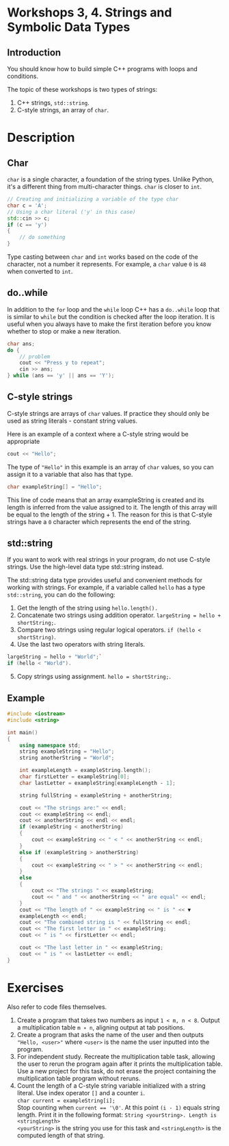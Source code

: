 # Workshops 3, 4. Strings and Symbolic Data Types

## Introduction

You should know how to build simple C++ programs with loops and conditions.

The topic of these workshops is two types of strings:

1. C++ strings, `std::string`.
2. C-style strings, an array of `char`.

# Description

## Char

`char` is a single character, a foundation of the string types. Unlike Python, it's a different thing from multi-character things. `char` is closer to `int`.


```cpp
// Creating and initializing a variable of the type char
char c = 'A';
// Using a char literal ('y' in this case)
std::cin >> c;
if (c == 'y')
{
    // do something
}
```

Type casting between `char` and `int` works based on the code of the character, not a number it represents. For example, a `char` value `0` is `48` when converted to `int`.

## do..while

In addition to the `for` loop and the `while` loop C++ has a `do..while` loop that is similar to `while` but the condition is checked after the loop iteration. It is useful when you always have to make the first iteration before you know whether to stop or make a new iteration.

```cpp
char ans;
do {
    // problem
    cout << "Press y to repeat";
    cin >> ans;
} while (ans == 'y' || ans == 'Y');
```

## C-style strings

C-style strings are arrays of `char` values. If practice they should only be used as string literals - constant string values.

Here is an example of a context where a C-style string would be appropriate

```cpp
cout << "Hello";
```

The type of `"Hello"` in this example is an array of `char` values, so you can assign it to a variable that also has that type.

```cpp
char exampleString[] = "Hello";
```

This line of code means that an array exampleString is created and its length is inferred from the value assigned to it. The length of this array will be equal to the length of the string + 1. The reason for this is that C-style strings have a `0` character which represents the end of the string.

[](!img/string.png)

## std::string

If you want to work with real strings in your program, do not use C-style strings. Use the high-level data type std::string instead.

The std::string data type provides useful and convenient methods for working with strings. For example, if a variable called `hello` has a type
`std::string`, you can do the following:

1. Get the length of the string using `hello.length().`
2. Concatenate two strings using addition operator. `largeString = hello + shortString;`.
3. Compare two strings using regular logical operators. `if (hello < shortString)`.
4. Use the last two operators with string literals.
```cpp
largeString = hello + "World";`
if (hello < "World").
```
5. Copy strings using assignment.
`hello = shortString;`.

## Example

```cpp
#include <iostream>
#include <string>

int main()
{
    using namespace std;
    string exampleString = "Hello";
    string anotherString = "World";

    int exampleLength = exampleString.length();
    char firstLetter = exampleString[0];
    char lastLetter = exampleString[exampleLength ‐ 1];

    string fullString = exampleString + anotherString;

    cout << "The strings are:" << endl;
    cout << exampleString << endl;
    cout << anotherString << endl << endl;
    if (exampleString < anotherString)
    {
        cout << exampleString << " < " << anotherString << endl;
    }
    else if (exampleString > anotherString)
    {
        cout << exampleString << " > " << anotherString << endl;
    }
    else
    {
        cout << "The strings " << exampleString;
        cout << " and " << anotherString << " are equal" << endl;
    }
    cout << "The length of " << exampleString << " is " << ▼
    exampleLength << endl;
    cout << "The combined string is " << fullString << endl;
    cout << "The first letter in " << exampleString;
    cout << " is " << firstLetter << endl;

    cout << "The last letter in " << exampleString;
    cout << " is " << lastLetter << endl;
}
```

# Exercises

Also refer to code files themselves.

1. Create a program that takes two numbers as input `1 < m, n < 8`. Output a multiplication table `m ∗ n`, aligning output at tab positions.
2. Create a program that asks the name of the user and then outputs `"Hello, <user>"` where `<user>` is the name the user inputted into the program.
3. For independent study. Recreate the multiplication table task, allowing the user to rerun the program again after it prints the multiplication table. Use a new project for this task, do not erase the project containing the multiplication table program without reruns.
4. Count the length of a C-style string variable initialized with a string literal. Use index operator `[]` and a counter `i`.  
`char current = exampleString[i];`  
Stop counting when `current == '\0'`. At this point `(i ‐ 1)` equals string length. Print it in the following format:
`String <yourString>. Length is <stringLength>`  
`<yourString>` is the string you use for this task and `<stringLength>` is the computed length of that string.